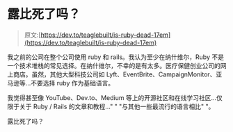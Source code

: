 # 露比死了吗？

> 原文:[https://dev.to/teaglebuilt/is-ruby-dead-17em](https://dev.to/teaglebuilt/is-ruby-dead-17em)

我之前的公司在整个公司使用 ruby 和 rails。我认为至少在纳什维尔，Ruby 不是一个技术堆栈的常见选择。在纳什维尔，不幸的是有太多。医疗保健创业公司的网上商店。虽然，其他大型科技公司如 Lyft、EventBrite、CampaignMonitor、亚马逊等...不要选择 ruby 作为基础语言。

我觉得甚至像 YouTube、Dev.to、Medium 等上的开源社区和在线学习社区...仅限于关于 Ruby / Rails 的文章和教程..." " "与其他一些最流行的语言相比" "。

露比死了吗？